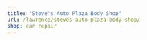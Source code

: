 ```yaml
---
title: "Steve's Auto Plaza Body Shop"
url: /lawrence/steves-auto-plaza-body-shop/
shop: car repair
---
```

